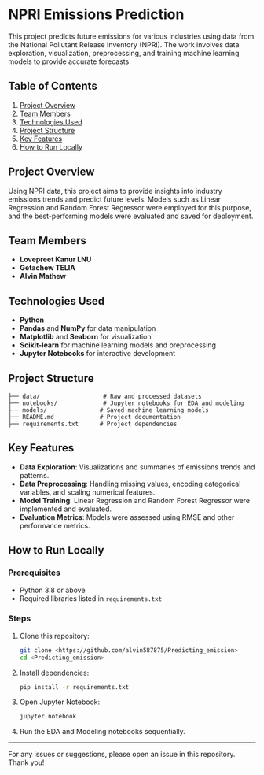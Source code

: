 # NPRI Emissions Prediction

This project predicts future emissions for various industries using data from the National Pollutant Release Inventory (NPRI). The work involves data exploration, visualization, preprocessing, and training machine learning models to provide accurate forecasts.

## Table of Contents

1. [Project Overview](#project-overview)
2. [Team Members](#team-members)
3. [Technologies Used](#technologies-used)
4. [Project Structure](#project-structure)
5. [Key Features](#key-features)
6. [How to Run Locally](#how-to-run-locally)

## Project Overview

Using NPRI data, this project aims to provide insights into industry emissions trends and predict future levels. Models such as Linear Regression and Random Forest Regressor were employed for this purpose, and the best-performing models were evaluated and saved for deployment.

## Team Members

- **Lovepreet Kanur LNU**
- **Getachew TELIA**
- **Alvin Mathew**

## Technologies Used

- **Python**
- **Pandas** and **NumPy** for data manipulation
- **Matplotlib** and **Seaborn** for visualization
- **Scikit-learn** for machine learning models and preprocessing
- **Jupyter Notebooks** for interactive development

## Project Structure

```plaintext
├── data/                  # Raw and processed datasets
├── notebooks/             # Jupyter notebooks for EDA and modeling
├── models/               # Saved machine learning models
├── README.md             # Project documentation
├── requirements.txt      # Project dependencies
```

## Key Features

- **Data Exploration**: Visualizations and summaries of emissions trends and patterns.
- **Data Preprocessing**: Handling missing values, encoding categorical variables, and scaling numerical features.
- **Model Training**: Linear Regression and Random Forest Regressor were implemented and evaluated.
- **Evaluation Metrics**: Models were assessed using RMSE and other performance metrics.

## How to Run Locally

### Prerequisites

- Python 3.8 or above
- Required libraries listed in `requirements.txt`

### Steps

1. Clone this repository:

   ```bash
   git clone <https://github.com/alvin587875/Predicting_emission>
   cd <Predicting_emission>
   ```

2. Install dependencies:

   ```bash
   pip install -r requirements.txt
   ```

3. Open Jupyter Notebook:

   ```bash
   jupyter notebook
   ```

4. Run the EDA and Modeling notebooks sequentially.

---

For any issues or suggestions, please open an issue in this repository. Thank you!

